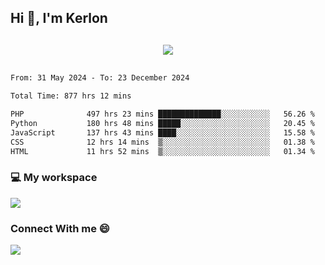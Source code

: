 ## Hi 👋, I'm Kerlon

<p align="center" style="margin: 30px;">
 
 <img src="https://skillicons.dev/icons?i=html,css,bootstrap,js,nodejs,jquery,python,flask,php,mysql,lua,sqlite,firebase">


</p>
<!--START_SECTION:waka-->

```txt
From: 31 May 2024 - To: 23 December 2024

Total Time: 877 hrs 12 mins

PHP              497 hrs 23 mins ██████████████░░░░░░░░░░░   56.26 %
Python           180 hrs 48 mins █████░░░░░░░░░░░░░░░░░░░░   20.45 %
JavaScript       137 hrs 43 mins ████░░░░░░░░░░░░░░░░░░░░░   15.58 %
CSS              12 hrs 14 mins  ▒░░░░░░░░░░░░░░░░░░░░░░░░   01.38 %
HTML             11 hrs 52 mins  ▒░░░░░░░░░░░░░░░░░░░░░░░░   01.34 %
```

<!--END_SECTION:waka-->


<p align="center">
 <h3>💻 My workspace</h3>
    <img src="https://skillicons.dev/icons?i=mint" />
</p>

<p align="center">
 <h3>Connect With me 😄</h3> 
    <a href="https://www.linkedin.com/in/kerlon-fernandes"><img src="https://skillicons.dev/icons?i=linkedin" />
  </a>
</p>



